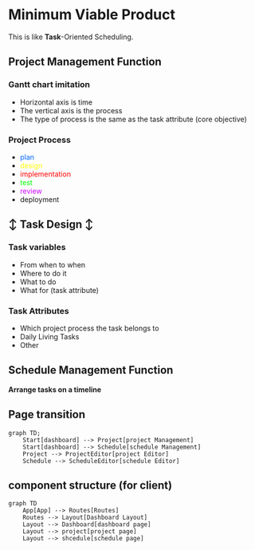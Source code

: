 # Minimum Viable Product
This is like __Task__-Oriented Scheduling.

## Project Management Function
### __Gantt chart imitation__
* Horizontal axis is time
* The vertical axis is the process
* The type of process is the same as the task attribute (core objective)


### Project Process
* <span style="color: #0066FF">plan</span>
* <span style="color: #FFFF00">design</span>  
* <span style="color: #FF0000">implementation</span>
* <span style="color: #00FF00">test</span>
* <span style="color: #CC00FF">review</span>
* deployment


## ↕ Task Design ↕
### Task variables
* From when to when
* Where to do it
* What to do
* What for (task attribute)

### Task Attributes
* Which project process the task belongs to
* Daily Living Tasks
* Other

## Schedule Management Function
__Arrange tasks on a timeline__


## Page transition

```mermaid
graph TD;
    Start[dashboard] --> Project[project Management]
    Start[dashboard] --> Schedule[schedule Management]
    Project --> ProjectEditor[project Editor]
    Schedule --> ScheduleEditor[schedule Editor]

```

## __component structure (for client)__


```mermaid
graph TD
    App[App] --> Routes[Routes]
    Routes --> Layout[Dashboard Layout]
    Layout --> Dashboard[dashboard page]
    Layout --> project[project page]
    Layout --> shcedule[schedule page]

```

<!-- # Gantt chart schedule
A personal question:  
__Can scheduling applications address the inefficiencies in software development  
that come with bureaucratic organizational structures?__


## Vision
By combining the `"time schedule method"` and the `"agile development method"` as a `"Gantt chart,"` it may be possible to manage tasks in agile development methods from both a __`macro` (product development management)__ and __`micro` (daily management)__ perspective.

I want to __mathematically establish__ a way to balance the work of an engineer with everyday life.


## Conceptual Design

***Maximizing both Engineering and Life***

### What is Engineering
Constructing a system (solution) to achieve a goal under specific constraints.

### What is constraints (Rare Resources)
* Time (money)
* Manpower
* ~~Material~~
* ~~Physical~~
* ~~Social~~
* ~~Political~~
* ~~Other constraints~~

**This scheduling app focuses on time and people**

### How to maximizing Engineering
The main items managed by this schedule app are **time** and **Manpower**.

* The goal is to **manage tasks** based on **the agile method** as a time management and software development method.
* Human capital management is an afterthought

#### What is the agile method
A design and development method that goes through the cycle of  
**[Design ⇒ Implementation ⇒ Test ⇒ Evaluation ⇒ Deployment ⇒ Analysis ⇒ ...]**  
in a minimum period of 2 to 4 weeks.

* **Advantages**: 
    1. It improves product market relevance. 
    2. It works well with vertically integrated management.
 
From this, we can see that the `attributes` of tasks in agile development can be divided into six categories:   
**"design"**  
**"implementation"**  
**"test"**  
**"evaluation"**  
**"deployment"**  
**"analysis"**

These tasks need to be managed **efficiently**.

### How to manage tasks
The goal of this schedule app is to integrate `MACRO` (project) management and `MICRO` (task) management.

`Macro` management is based on the "agile development method."
`Micro` management is based on the "time schedule method"

These two methods are visualized using a **`Gantt chart`**, allowing for both `micro` and `macro` management.

### In conclusion
The goal is to __maximize `productivity`__ by efficiently scheduling and managing these tasks.

* `productivity` variables
    * Degree of goal achievement (satisfaction)
    * cost (time)

### What is Life
Here, everyday life includes all activities other than work.  
* **EXAMPLES**
    1. sleep
    2. meal
    3. vacation
    4. others...

In this way, tasks that are composed of `attributes` other than work are defined as `"life"` tasks.

### How to maximizing Life
The goal is to __maximize__ the `satisfaction` of each task.

* `satisfaction` variables
    * Degree of goal achievement (satisfaction)
    * cost (time)


### **In conclusion**
* `Macro` management is based on agile development methods.
* `Micro` management is based on the time schedule method.
* Develop a `Gantt chart-based` application as a tool to integrate these management methods.

* Define the smallest unit of activity as a `"task"` and divide each `attribute` into `"project"` and `"life"` perspectives.

* We strive to __maximize__ `satisfaction` in both __engineering__ and __life__.


## Basic Design
* It's the product, not the schedule, that matters most.  
__So Need to be able to manage issues for each project__

### 1. Required screens and functions
* A. Dashboard:  
You can check the progress of projects and tasks at a glance with visual data.  
It also serves as a general menu that allows you to transition to other screens.

* B. Task Management Screen  
Based on the "Time Scheduling Method"
Decide your daily activity "timetable" based on tasks.(MICRO)

* C. Project Management Screen  
Based on "Agile Development Methodology"
Manage tasks on a project basis (MACRO)

* 

### 2. Relationships and transitions between screens
See module_Config.pptx for details.

| Dashboard | -> | Task Management |  
&emsp; &emsp;&emsp;&emsp;&emsp;&emsp;-> | Project Management|  


### 3. Task Attributes
Task attributes can be broadly divided into __"project tasks"__ and __"life tasks"__.

* __"project tasks"__ (Agile Development Methodology)
    * design
    * implementation
    * test
    * evaluation
    * deployment
    * analysis

* __"life tasks"__
    * sleep
    * meal
    * vacation
    * others...

### 4. Formulating satisfaction

#### __Productivity__



#### __Life satisfaction__

### 5. Issue management methods in agile development


## Detailed Design (Functional Design)

#### A. Dashboard


#### B. Task Management Screen



#### C. Project Management Screen



## Design Challenge

* Could we make the scheduling application itself more flexible so it would be more suitable for engineers?

* Is it possible to manage the schedule itself in an agile way? Managing the schedule more adaptively and efficiently is difficult. So how about providing methods and algorithms to help with that?

* How to ensure "goal-orientedness," the key to agile development?

* What is software development productivity?  
__In the case of contract development, it is expressed as a ratio of the cost and time of the project, the development period and customer satisfaction.__  
The same ratio is also used for other types of feature enhancements and improvements.

* 

## Idea (For the future)

* __Is it possible to coordinate scheduling to eliminate idle time?__

* Aim to structure the schedule. For example, a Gantt chart is a tree structure.
* Could it be possible to aggregate various management resources into a few indicators and structure them? About five dimensions.

* Allows you to change the development model to suit your needs

## __Tomorrow and beyond__
* List as many attributes of a task as possible
* Formulate the relationship between the concept of satisfaction and other variables
* List the screens and features you need
* Determine their transitions and relationships
* Considering issue management methods in agile development
* Customable Dashboard and Component windows
* Graph your workload and stay motivated
* Evaluate daily satisfaction. Calculate the optimal function from past data. Changes in this function are also treated as data.

| Updated | Date    |
|:--------|:----|
| (new)   |2024/11/15 |
| (update)|2024/11/17|
| (update)|2024/11/19| -->
